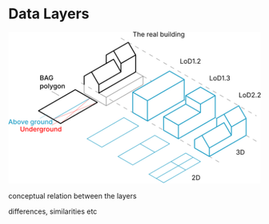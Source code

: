 # Data Layers

![3dbag_layers](../images/3d_bag_layers_en.svg)

conceptual relation between the layers

differences, similarities etc
